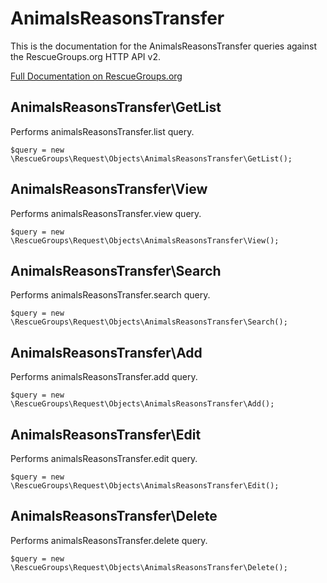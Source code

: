 # AnimalsReasonsTransfer

This is the documentation for the AnimalsReasonsTransfer queries against the RescueGroups.org HTTP API v2.

[Full Documentation on RescueGroups.org](https://userguide.rescuegroups.org/display/APIDG/Object+definitions#Objectdefinitions-animalsReasonsTransfer)

## AnimalsReasonsTransfer\GetList

Performs animalsReasonsTransfer.list query.

    $query = new \RescueGroups\Request\Objects\AnimalsReasonsTransfer\GetList();


## AnimalsReasonsTransfer\View

Performs animalsReasonsTransfer.view query.

    $query = new \RescueGroups\Request\Objects\AnimalsReasonsTransfer\View();


## AnimalsReasonsTransfer\Search

Performs animalsReasonsTransfer.search query.

    $query = new \RescueGroups\Request\Objects\AnimalsReasonsTransfer\Search();


## AnimalsReasonsTransfer\Add

Performs animalsReasonsTransfer.add query.

    $query = new \RescueGroups\Request\Objects\AnimalsReasonsTransfer\Add();


## AnimalsReasonsTransfer\Edit

Performs animalsReasonsTransfer.edit query.

    $query = new \RescueGroups\Request\Objects\AnimalsReasonsTransfer\Edit();


## AnimalsReasonsTransfer\Delete

Performs animalsReasonsTransfer.delete query.

    $query = new \RescueGroups\Request\Objects\AnimalsReasonsTransfer\Delete();


